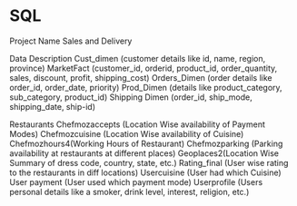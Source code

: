 # SQL

Project Name  Sales and Delivery

Data Description
Cust_dimen (customer details like id, name, region, province)
MarketFact (customer_id, orderid, product_id, order_quantity, sales, discount, profit, shipping_cost)
Orders_Dimen (order details like order_id, order_date, priority)
Prod_Dimen  (details like product_category, sub_category, product_id)
Shipping Dimen (order_id, ship_mode, shipping_date, ship-id)  

 Restaurants
Chefmozaccepts (Location Wise availability of Payment Modes)
Chefmozcuisine (Location Wise availability of Cuisine)
Chefmozhours4(Working Hours of Restaurant)
Chefmozparking (Parking availability at restaurants at different places)
Geoplaces2(Location Wise Summary of dress code, country, state, etc.)
Rating_final (User wise rating to the restaurants in diff locations)
Usercuisine (User had which Cuisine)
User payment (User used which payment mode)
Userprofile (Users personal details like a smoker, drink level, interest, religion, etc.)
